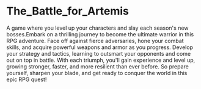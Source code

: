 # The_Battle_for_Artemis
A game where you level up your characters and slay each season's new bosses.Embark on a thrilling journey to become the ultimate warrior in this RPG adventure. Face off against fierce adversaries, hone your combat skills, and acquire powerful weapons and armor as you progress. Develop your strategy and tactics, learning to outsmart your opponents and come out on top in battle. With each triumph, you'll gain experience and level up, growing stronger, faster, and more resilient than ever before. So prepare yourself, sharpen your blade, and get ready to conquer the world in this epic RPG quest!
